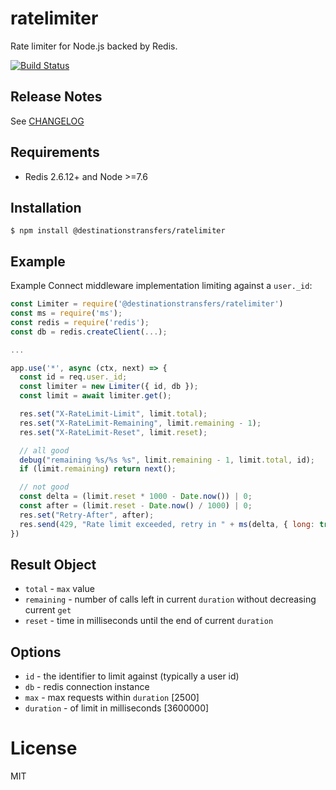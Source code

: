 # ratelimiter

Rate limiter for Node.js backed by Redis.

[![Build Status](https://travis-ci.org/tj/node-ratelimiter.svg)](https://travis-ci.org/tj/node-ratelimiter)

## Release Notes

See [CHANGELOG](CHANGELOG.md)

## Requirements

* Redis 2.6.12+ and Node >=7.6

## Installation

```
$ npm install @destinationstransfers/ratelimiter
```

## Example

Example Connect middleware implementation limiting against a `user._id`:

```js
const Limiter = require('@destinationstransfers/ratelimiter')
const ms = require('ms');
const redis = require('redis');
const db = redis.createClient(...);

...

app.use('*', async (ctx, next) => {
  const id = req.user._id;
  const limiter = new Limiter({ id, db });
  const limit = await limiter.get();

  res.set("X-RateLimit-Limit", limit.total);
  res.set("X-RateLimit-Remaining", limit.remaining - 1);
  res.set("X-RateLimit-Reset", limit.reset);

  // all good
  debug("remaining %s/%s %s", limit.remaining - 1, limit.total, id);
  if (limit.remaining) return next();

  // not good
  const delta = (limit.reset * 1000 - Date.now()) | 0;
  const after = (limit.reset - Date.now() / 1000) | 0;
  res.set("Retry-After", after);
  res.send(429, "Rate limit exceeded, retry in " + ms(delta, { long: true }));
})
```

## Result Object

* `total` - `max` value
* `remaining` - number of calls left in current `duration` without decreasing
  current `get`
* `reset` - time in milliseconds until the end of current `duration`

## Options

* `id` - the identifier to limit against (typically a user id)
* `db` - redis connection instance
* `max` - max requests within `duration` [2500]
* `duration` - of limit in milliseconds [3600000]

# License

MIT
